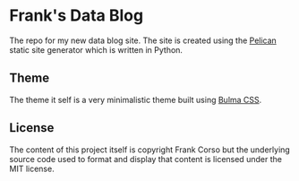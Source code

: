 # Frank's Data Blog

The repo for my new data blog site. The site is created using the [Pelican](http://getpelican.com) static site generator which is written in Python.

## Theme
The theme it self is a very minimalistic theme built using [Bulma CSS](https://bulma.io).

## License
The content of this project itself is copyright Frank Corso but the underlying source code used to format and display that content is licensed under the MIT license.